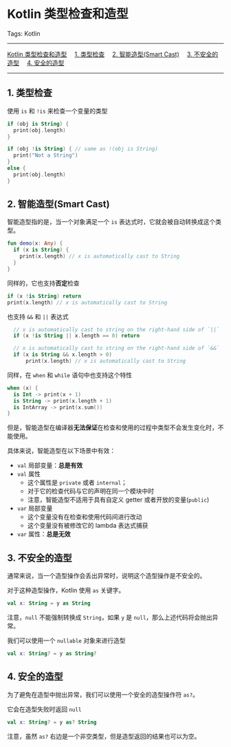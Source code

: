 # Kotlin 类型检查和造型

Tags: Kotlin

---

<!-- MDTOC maxdepth:6 firsth1:1 numbering:0 flatten:0 bullets:0 updateOnSave:1 -->

[Kotlin 类型检查和造型](#kotlin-类型检查和造型)
&emsp;[1. 类型检查](#1-类型检查)
&emsp;[2. 智能造型(Smart Cast)](#2-智能造型smart-cast)
&emsp;[3. 不安全的造型](#3-不安全的造型)
&emsp;[4. 安全的造型](#4-安全的造型)

<!-- /MDTOC -->

---

## 1. 类型检查

使用 `is` 和 `!is` 来检查一个变量的类型

```kotlin
if (obj is String) {
  print(obj.length)
}

if (obj !is String) { // same as !(obj is String)
  print("Not a String")
}
else {
  print(obj.length)
}
```

## 2. 智能造型(Smart Cast)

智能造型指的是，当一个对象满足一个 `is` 表达式时，它就会被自动转换成这个类型。

```kotlin
fun demo(x: Any) {
  if (x is String) {
    print(x.length) // x is automatically cast to String
  }
}
```

同样的，它也支持**否定**检查

```kotlin
if (x !is String) return
print(x.length) // x is automatically cast to String
```

也支持 `&&` 和 `||` 表达式

```kotlin
  // x is automatically cast to string on the right-hand side of `||`
  if (x !is String || x.length == 0) return

  // x is automatically cast to string on the right-hand side of `&&`
  if (x is String && x.length > 0)
      print(x.length) // x is automatically cast to String
```

同样，在 `when` 和 `while` 语句中也支持这个特性

```kotlin
when (x) {
  is Int -> print(x + 1)
  is String -> print(x.length + 1)
  is IntArray -> print(x.sum())
}
```

但是，智能造型在编译器**无法保证**在检查和使用的过程中类型不会发生变化时，不能使用。

具体来说，智能造型在以下场景中有效：

- `val` 局部变量：**总是有效**
- `val` 属性
    - 这个属性是 `private` 或者 `internal`；
    - 对于它的检查代码与它的声明在同一个模块中时
    - 注意，智能造型不适用于具有自定义 getter 或者开放的变量(`public`)
- `var` 局部变量
    - 这个变量没有在检查和使用代码间进行改动
    - 这个变量没有被修改它的 lambda 表达式捕获
- `var` 属性：**总是无效**

## 3. 不安全的造型

通常来说，当一个造型操作会丢出异常时，说明这个造型操作是不安全的。

对于这种造型操作，Kotlin 使用 `as` 关键字。

```kotlin
val x: String = y as String
```

注意，`null` 不能强制转换成 `String`，如果 `y` 是 `null`，那么上述代码将会抛出异常。

我们可以使用一个 `nullable` 对象来进行造型

```kotlin
val x: String? = y as String?
```

## 4. 安全的造型

为了避免在造型中抛出异常，我们可以使用一个安全的造型操作符 `as?`。

它会在造型失败时返回 `null`

```kotlin
val x: String? = y as? String
```

注意，虽然 `as?` 右边是一个非空类型，但是造型返回的结果也可以为空。
